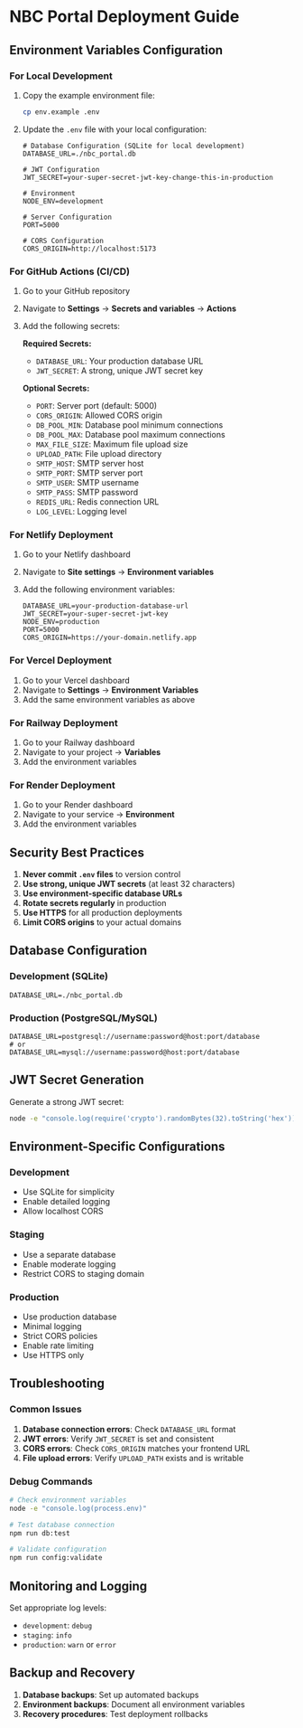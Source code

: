 # NBC Portal Deployment Guide

## Environment Variables Configuration

### For Local Development

1. Copy the example environment file:
   ```bash
   cp env.example .env
   ```

2. Update the `.env` file with your local configuration:
   ```env
   # Database Configuration (SQLite for local development)
   DATABASE_URL=./nbc_portal.db
   
   # JWT Configuration
   JWT_SECRET=your-super-secret-jwt-key-change-this-in-production
   
   # Environment
   NODE_ENV=development
   
   # Server Configuration
   PORT=5000
   
   # CORS Configuration
   CORS_ORIGIN=http://localhost:5173
   ```

### For GitHub Actions (CI/CD)

1. Go to your GitHub repository
2. Navigate to **Settings** → **Secrets and variables** → **Actions**
3. Add the following secrets:

   **Required Secrets:**
   - `DATABASE_URL`: Your production database URL
   - `JWT_SECRET`: A strong, unique JWT secret key

   **Optional Secrets:**
   - `PORT`: Server port (default: 5000)
   - `CORS_ORIGIN`: Allowed CORS origin
   - `DB_POOL_MIN`: Database pool minimum connections
   - `DB_POOL_MAX`: Database pool maximum connections
   - `MAX_FILE_SIZE`: Maximum file upload size
   - `UPLOAD_PATH`: File upload directory
   - `SMTP_HOST`: SMTP server host
   - `SMTP_PORT`: SMTP server port
   - `SMTP_USER`: SMTP username
   - `SMTP_PASS`: SMTP password
   - `REDIS_URL`: Redis connection URL
   - `LOG_LEVEL`: Logging level

### For Netlify Deployment

1. Go to your Netlify dashboard
2. Navigate to **Site settings** → **Environment variables**
3. Add the following environment variables:

   ```env
   DATABASE_URL=your-production-database-url
   JWT_SECRET=your-super-secret-jwt-key
   NODE_ENV=production
   PORT=5000
   CORS_ORIGIN=https://your-domain.netlify.app
   ```

### For Vercel Deployment

1. Go to your Vercel dashboard
2. Navigate to **Settings** → **Environment Variables**
3. Add the same environment variables as above

### For Railway Deployment

1. Go to your Railway dashboard
2. Navigate to your project → **Variables**
3. Add the environment variables

### For Render Deployment

1. Go to your Render dashboard
2. Navigate to your service → **Environment**
3. Add the environment variables

## Security Best Practices

1. **Never commit `.env` files** to version control
2. **Use strong, unique JWT secrets** (at least 32 characters)
3. **Use environment-specific database URLs**
4. **Rotate secrets regularly** in production
5. **Use HTTPS** for all production deployments
6. **Limit CORS origins** to your actual domains

## Database Configuration

### Development (SQLite)
```env
DATABASE_URL=./nbc_portal.db
```

### Production (PostgreSQL/MySQL)
```env
DATABASE_URL=postgresql://username:password@host:port/database
# or
DATABASE_URL=mysql://username:password@host:port/database
```

## JWT Secret Generation

Generate a strong JWT secret:
```bash
node -e "console.log(require('crypto').randomBytes(32).toString('hex'))"
```

## Environment-Specific Configurations

### Development
- Use SQLite for simplicity
- Enable detailed logging
- Allow localhost CORS

### Staging
- Use a separate database
- Enable moderate logging
- Restrict CORS to staging domain

### Production
- Use production database
- Minimal logging
- Strict CORS policies
- Enable rate limiting
- Use HTTPS only

## Troubleshooting

### Common Issues

1. **Database connection errors**: Check `DATABASE_URL` format
2. **JWT errors**: Verify `JWT_SECRET` is set and consistent
3. **CORS errors**: Check `CORS_ORIGIN` matches your frontend URL
4. **File upload errors**: Verify `UPLOAD_PATH` exists and is writable

### Debug Commands

```bash
# Check environment variables
node -e "console.log(process.env)"

# Test database connection
npm run db:test

# Validate configuration
npm run config:validate
```

## Monitoring and Logging

Set appropriate log levels:
- `development`: `debug`
- `staging`: `info`
- `production`: `warn` or `error`

## Backup and Recovery

1. **Database backups**: Set up automated backups
2. **Environment backups**: Document all environment variables
3. **Recovery procedures**: Test deployment rollbacks 